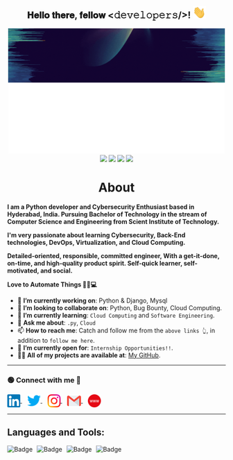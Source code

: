 <div align="center">
    <h2> 𝐇𝐞𝐥𝐥𝐨 𝐭𝐡𝐞𝐫𝐞, 𝐟𝐞𝐥𝐥𝐨𝐰 <𝚍𝚎𝚟𝚎𝚕𝚘𝚙𝚎𝚛𝚜/>! <img src="https://github.com/liferacer333/liferacer333/blob/main/Hi.gif" width="30"></h2>
</div>
<div align="center" width="580">
<img src="welcome.gif" alt="Welcome!" width="500"/>
</div>

<div align="center" width="580">
    <img src="https://github.com/liferacer333/liferacer333/blob/main/whoami.svg" alt="whoami!" width="500"/>
</div>

<div align="center">
    <a href="https://www.linkedin.com/in/hemanth-reddy-51b357191/"><img src="https://img.shields.io/badge/Linkedin-0077b5?style=flat&logo=linkedin" /></a>
    <a href="https://hemanthreddy.me/"><img src="https://img.shields.io/badge/Portfolio-Website-brightgreen" /></a>
    <a href="https://twitter.com/liferacer333"><img src="https://img.shields.io/twitter/follow/liferacer333?style=social" /></a>
    <a href="https://telegram.me/liferacer_333"><img src="https://img.shields.io/badge/Telegram-0088cc?style=flat&logo=telegram" /></a>
</div>

<h1 align="center">About</h1>

**I am a Python developer and Cybersecurity Enthusiast based in Hyderabad, India. Pursuing Bachelor of Technology in the stream of Computer Science and Engineering from Scient Institute of Technology.**

**I'm very passionate about learning Cybersecurity, Back-End technologies, DevOps, Virtualization, and Cloud Computing.**

**Detailed-oriented, responsible, committed engineer, With a get-it-done, on-time, and high-quality product spirit. Self-quick learner, self-motivated, and social.**

**Love to Automate Things 🤖🦾💻**

* 🔭 **I’m currently working on**: Python & Django, Mysql
* 🔭 **I’m looking to collaborate on**: Python, Bug Bounty, Cloud Computing.
* 🌱 **I’m currently learning**: `Cloud Computing` and `Software Engineering`.
* 💬 **Ask me about**: `.py`, `Cloud`
* 📫 **How to reach me**: Catch and follow me from the `above links 👆`, in addition to `follow me here`.
* 🤔 **I’m currently open for**: `Internship Opportunities!!`.
* 👨‍💻 **All of my projects are available at**: [My GitHub](https://github.com/liferacer333?tab=repositories).

<hr>

### 🟢 Connect with me 🤝

<p align="left">
<a href="https://www.linkedin.com/in/hemanth-reddy-51b357191/" target="_blank">
  <img align="center" alt="Hemanth Reddy | Linkedin" width="30px" src="https://github.com/SatYu26/SatYu26/blob/master/Assets/Linkedin.svg" />
</a> &nbsp;&nbsp;
<a href="https://twitter.com/liferacer333" target="_blank">
  <img align="center" alt="liferacer333 | Twitter" width="31px" src="https://github.com/SatYu26/SatYu26/blob/master/Assets/Twitter.svg" />
</a> &nbsp;&nbsp;
<a href="https://www.instagram.com/liferacer333" target="_blank">
  <img align="center" alt="liferacer333 | Instagram" width="30px" src="https://github.com/SatYu26/SatYu26/blob/master/Assets/Instagram.svg" />
</a> &nbsp;&nbsp;
<a href="mailto:hemanth.reddy2547@gmail.com">
  <img align="center" alt="Hemanth Reddy | Gmail" width="32px" src="https://github.com/SatYu26/SatYu26/blob/master/Assets/Gmail.svg" />
</a> &nbsp;&nbsp;
<a href="https://hemanthreddy.me/">
<img align="center" alt="Hemanth Reddy | Blog" width="30px" src="https://github.com/SatYu26/SatYu26/blob/master/Assets/www.svg" />
</a> 
<p>

<hr>

## Languages and Tools:

<img alt="Badge" style="float: left; margin-right: 10px;" src="https://img.shields.io/badge/python%20-%2314354C.svg?&style=for-the-badge&logo=python&logoColor=white"/>
<img alt="Badge" style="float: left; margin-right: 10px;"  src="https://img.shields.io/badge/html5%20-%23E34F26.svg?&style=for-the-badge&logo=html5&logoColor=white"/> <img alt="Badge" style="float: left; margin-right: 10px;"  src="https://img.shields.io/badge/css3%20-%231572B6.svg?&style=for-the-badge&logo=css3&logoColor=white"/> 
<img alt="Badge" style="float: left; margin-right: 10px;" src="https://camo.githubusercontent.com/3d6dc6d69381cf7e9f014ca6cbddb1d790c119ccc5e9414b1c1f26a512089085/68747470733a2f2f696d672e736869656c64732e696f2f62616467652f426173682d3638316336342e7376673f6c6f676f3d676e7562617368266c6f676f436f6c6f723d7768697465"/>
